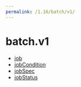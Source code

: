 ```yaml
---
permalink: /1.16/batch/v1/
---
```


# batch.v1



* [job](job.md)
* [jobCondition](jobCondition.md)
* [jobSpec](jobSpec.md)
* [jobStatus](jobStatus.md)